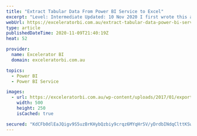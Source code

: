 ```yaml
---
title: "Extract Tabular Data From Power BI Service to Excel"
excerpt: "Level: Intermediate Updated: 10 Nov 2020 I first wrote this article about how to get tabular data from the Power BI Service into Excel back in Jan 2017.  The benefits of extracting tabular data are still the same as they were back then however the process of extracting the tabular data [...]Read More"
webUrl: https://exceleratorbi.com.au/extract-tabular-data-power-bi-service-excel/
type: article
publishedDateTime: 2020-11-09T21:40:19Z
heat: 52

provider:
  name: Excelerator BI
  domain: exceleratorbi.com.au

topics:
  - Power BI
  - Power BI Service

images:
  - url: https://exceleratorbi.com.au/wp-content/uploads/2017/01/export.png
    width: 500
    height: 250
    isCached: true

secured: "KdCFb0dlEaJQigv9S5uzBrKHybQzbiy9crqz6MYqHrSV/yDrdbINdqClttKSwMzfUKQshiXjy/dolNhGefy562l3sm3FvaDFxn5NKZpiTd1dLqxTZY12j/D5TFuzZJvjMUx0dzcU2Xp6VOo/lx5c5yWlj0Kv0VxjXj1uAgQyRzZKJmrytbosLy4+vz3z4+YYcUrUd6etIUr30TzWsCWbBKu0geH71iSaY6HWJKpew1RPcyQUnE4caQgylQQLVHFFDrJim2tCa/E5kCStWlC6Okc2uWsbcO1qnuiVg8QfF72keKCiVXiOg7kQWeRURQe/Fwkub9T2XGY+jgZJN8oRW6XNspkof3i3/HV9BK8CEfU=;vFe1Alz74UwWzMdqVAOgrQ=="
---
```


